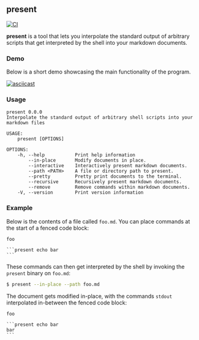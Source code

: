 ## present

[![CI](https://github.com/terror/present/actions/workflows/ci.yaml/badge.svg)](https://github.com/terror/present/actions/workflows/ci.yaml)

**present** is a tool that lets you interpolate the standard output of arbitrary
scripts that get interpreted by the shell into your markdown documents.

### Demo

Below is a short demo showcasing the main functionality of the program.

[![asciicast](https://asciinema.org/a/Mngwm9d3eJcJWtilQrAvjgh2D.svg)](https://asciinema.org/a/Mngwm9d3eJcJWtilQrAvjgh2D)

### Usage

```present cargo run -- --help
present 0.0.0
Interpolate the standard output of arbitrary shell scripts into your markdown files

USAGE:
    present [OPTIONS]

OPTIONS:
    -h, --help           Print help information
        --in-place       Modify documents in place.
        --interactive    Interactively present markdown documents.
        --path <PATH>    A file or directory path to present.
        --pretty         Pretty print documents to the terminal.
        --recursive      Recursively present markdown documents.
        --remove         Remove commands within markdown documents.
    -V, --version        Print version information
```

### Example

Below is the contents of a file called `foo.md`. You can place commands at the
start of a fenced code block:

````
foo

```present echo bar
```
````

These commands can then get interpreted by the shell by invoking the `present`
binary on `foo.md`:

```bash
$ present --in-place --path foo.md
```

The document gets modified in-place, with the commands `stdout` interpolated
in-between the fenced code block:

````
foo

```present echo bar
bar
```
````
